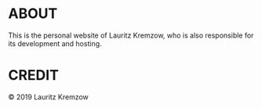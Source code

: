 # ABOUT
This is the personal website of Lauritz Kremzow, who is also responsible for its development and hosting.
# CREDIT
© 2019 Lauritz Kremzow
